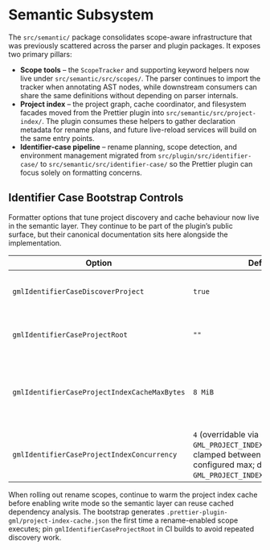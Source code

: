 # Semantic Subsystem

The `src/semantic/` package consolidates scope-aware infrastructure that was
previously scattered across the parser and plugin packages. It exposes two
primary pillars:

- **Scope tools** – the `ScopeTracker` and supporting keyword helpers now live
  under `src/semantic/src/scopes/`. The parser continues to import the tracker
  when annotating AST nodes, while downstream consumers can share the same
  definitions without depending on parser internals.
- **Project index** – the project graph, cache coordinator, and filesystem
  facades moved from the Prettier plugin into
  `src/semantic/src/project-index/`. The plugin consumes these helpers to gather
  declaration metadata for rename plans, and future live-reload services will
  build on the same entry points.
- **Identifier-case pipeline** – rename planning, scope detection, and
  environment management migrated from `src/plugin/src/identifier-case/` to
  `src/semantic/src/identifier-case/` so the Prettier plugin can focus solely on
  formatting concerns.

## Identifier Case Bootstrap Controls

Formatter options that tune project discovery and cache behaviour now live in
the semantic layer. They continue to be part of the plugin’s public surface,
but their canonical documentation sits here alongside the implementation.

| Option | Default | Summary |
| --- | --- | --- |
| `gmlIdentifierCaseDiscoverProject` | `true` | Controls whether the formatter auto-discovers the nearest `.yyp` manifest to bootstrap the project index. |
| `gmlIdentifierCaseProjectRoot` | `""` | Pins project discovery to a specific directory when auto-detection is undesirable (e.g. CI or monorepos). |
| `gmlIdentifierCaseProjectIndexCacheMaxBytes` | `8 MiB` | Upper bound for the persisted project-index cache. Set the option or `GML_PROJECT_INDEX_CACHE_MAX_SIZE` to `0` to disable the size guard when coordinating cache writes manually. |
| `gmlIdentifierCaseProjectIndexConcurrency` | `4` (overridable via `GML_PROJECT_INDEX_CONCURRENCY`, clamped between `1` and the configured max; defaults to `16` via `GML_PROJECT_INDEX_MAX_CONCURRENCY`) | Caps how many GameMaker source files are parsed in parallel while building the identifier-case project index. |

When rolling out rename scopes, continue to warm the project index cache
before enabling write mode so the semantic layer can reuse cached dependency
analysis. The bootstrap generates `.prettier-plugin-gml/project-index-cache.json`
the first time a rename-enabled scope executes; pin `gmlIdentifierCaseProjectRoot`
in CI builds to avoid repeated discovery work.

